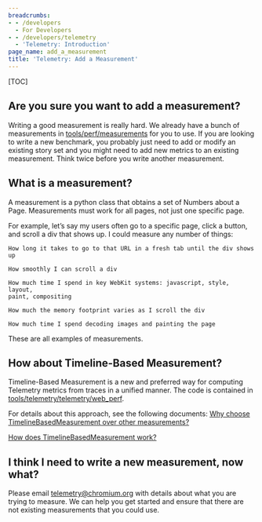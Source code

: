 ```yaml
---
breadcrumbs:
- - /developers
  - For Developers
- - /developers/telemetry
  - 'Telemetry: Introduction'
page_name: add_a_measurement
title: 'Telemetry: Add a Measurement'
---
```


[TOC]

## Are you sure you want to add a measurement?

Writing a good measurement is really hard. We already have a bunch of
measurements in
[tools/perf/measurements](https://code.google.com/p/chromium/codesearch#chromium/src/tools/perf/measurements/)
for you to use. If you are looking to write a new benchmark, you probably just
need to add or modify an existing story set and you might need to add new
metrics to an existing measurement. Think twice before you write another
measurement.

## What is a measurement?

A measurement is a python class that obtains a set of Numbers about a Page.
Measurements must work for all pages, not just one specific page.

For example, let’s say my users often go to a specific page, click a button, and
scroll a div that shows up. I could measure any number of things:

    How long it takes to go to that URL in a fresh tab until the div shows up

    How smoothly I can scroll a div

    How much time I spend in key WebKit systems: javascript, style, layout,
    paint, compositing

    How much the memory footprint varies as I scroll the div

    How much time I spend decoding images and painting the page

These are all examples of measurements.

## How about Timeline-Based Measurement?

Timeline-Based Measurement is a new and preferred way for computing Telemetry
metrics from traces in a unified manner. The code is contained in
[tools/telemetry/telemetry/web_perf](https://code.google.com/p/chromium/codesearch#chromium/src/tools/telemetry/telemetry/web_perf/).

For details about this approach, see the following documents: [Why choose
TimelineBasedMeasurement over other
measurements?](https://docs.google.com/document/d/10G0PbePQOwJao57Mu6Xr7Fx0o2ng8fwZ33wUqpnsyog)

[How does TimelineBasedMeasurement
work?](https://docs.google.com/document/d/1cx_yplQQUVtIka5DD846kcfheIdIoTHfCL0dH93ezA8/edit)

## I think I need to write a new measurement, now what?

Please email [telemetry@chromium.org](mailto:telemetry@chromium.org) with
details about what you are trying to measure. We can help you get started and
ensure that there are not existing measurements that you could use.